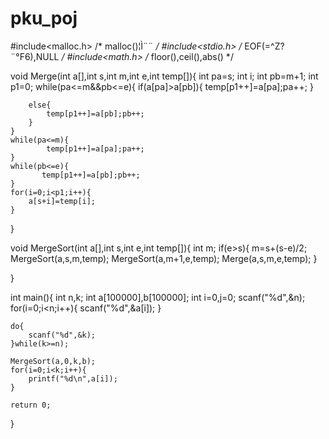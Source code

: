 # pku_poj
#include<malloc.h> /* malloc()¦Ì¨¨ */
#include<stdio.h> /* EOF(=^Z?¨°F6),NULL */
#include<math.h> /* floor(),ceil(),abs() */

void Merge(int a[],int s,int m,int e,int temp[]){
	int pa=s;
	int i;
	int pb=m+1;
	int p1=0;
	while(pa<=m&&pb<=e){
		if(a[pa]>a[pb]){
			temp[p1++]=a[pa];pa++;
		}
			
		else{
			temp[p1++]=a[pb];pb++;			
		}			
	}
	while(pa<=m){
			temp[p1++]=a[pa];pa++;
	}
	while(pb<=e){
           temp[p1++]=a[pb];pb++;
	}
	for(i=0;i<p1;i++){
		a[s+i]=temp[i];
	}

}

void MergeSort(int a[],int s,int e,int temp[]){
	int m;
	if(e>s){
		m=s+(s-e)/2;
		MergeSort(a,s,m,temp);
    	MergeSort(a,m+1,e,temp);
		Merge(a,s,m,e,temp);
	}     


}

int main(){
	int n,k;
	int a[100000],b[100000];
	int i=0,j=0;
	scanf("%d",&n);
	for(i=0;i<n;i++){
		scanf("%d",&a[i]);
	}

	do{
		scanf("%d",&k);
	}while(k>=n);
		
	MergeSort(a,0,k,b);
	for(i=0;i<k;i++){
		printf("%d\n",a[i]);
	}
		
	return 0;
}
